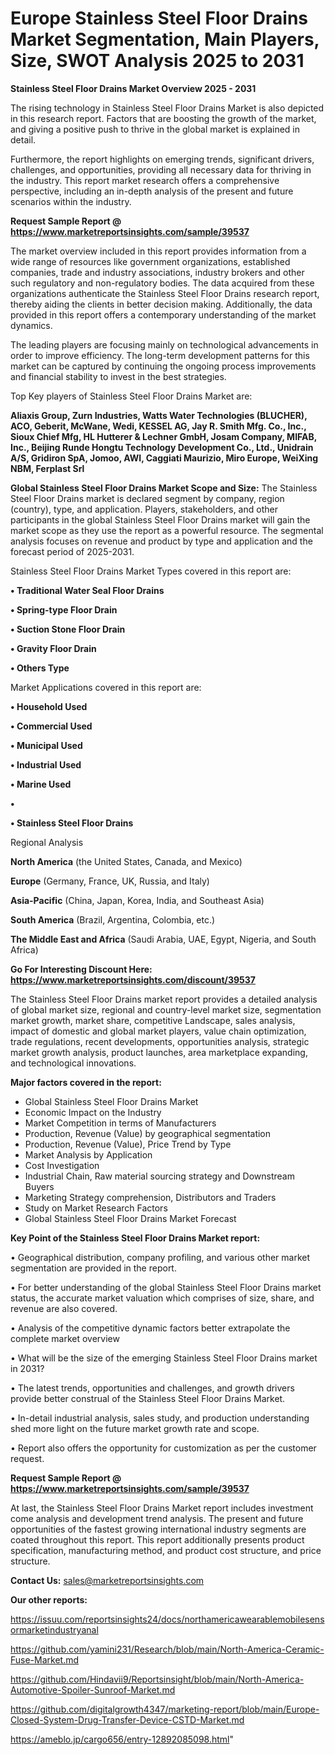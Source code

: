 # Europe Stainless Steel Floor Drains Market Segmentation, Main Players, Size, SWOT Analysis 2025 to 2031

<Strong> Stainless Steel Floor Drains Market Overview 2025 - 2031</strong>

The rising technology in Stainless Steel Floor Drains Market is also depicted in this research report. Factors that are boosting the growth of the market, and giving a positive push to thrive in the global market is explained in detail.

Furthermore, the report highlights on emerging trends, significant drivers, challenges, and opportunities, providing all necessary data for thriving in the industry. This report market research offers a comprehensive perspective, including an in-depth analysis of the present and future scenarios within the industry.

<strong>Request Sample Report @ <a href=https://www.marketreportsinsights.com/sample/39537>https://www.marketreportsinsights.com/sample/39537</a></strong>

The market overview included in this report provides information from a wide range of resources like government organizations, established companies, trade and industry associations, industry brokers and other such regulatory and non-regulatory bodies. The data acquired from these organizations authenticate the Stainless Steel Floor Drains research report, thereby aiding the clients in better decision making. Additionally, the data provided in this report offers a contemporary understanding of the market dynamics.

The leading players are focusing mainly on technological advancements in order to improve efficiency. The long-term development patterns for this market can be captured by continuing the ongoing process improvements and financial stability to invest in the best strategies.

Top Key players of Stainless Steel Floor Drains Market are:

<strong>Aliaxis Group, Zurn Industries, Watts Water Technologies (BLUCHER), ACO, Geberit, McWane, Wedi, KESSEL AG, Jay R. Smith Mfg. Co., Inc., Sioux Chief Mfg, HL Hutterer & Lechner GmbH, Josam Company, MIFAB, Inc., Beijing Runde Hongtu Technology Development Co., Ltd., Unidrain A/S, Gridiron SpA, Jomoo, AWI, Caggiati Maurizio, Miro Europe, WeiXing NBM, Ferplast Srl</strong>

<strong><b>Global Stainless Steel Floor Drains Market Scope and Size:</b></strong>
The Stainless Steel Floor Drains market is declared segment by company, region (country), type, and application. Players, stakeholders, and other participants in the global Stainless Steel Floor Drains market will gain the market scope as they use the report as a powerful resource. The segmental analysis focuses on revenue and product by type and application and the forecast period of 2025-2031.

Stainless Steel Floor Drains Market Types covered in this report are:

<strong>•  Traditional Water Seal Floor Drains

•  Spring-type Floor Drain

•  Suction Stone Floor Drain

•  Gravity Floor Drain

•  Others Type</strong>

Market Applications covered in this report are:

<strong>•  Household Used

•  Commercial Used

•  Municipal Used

•  Industrial Used

•  Marine Used

•  

•  Stainless Steel Floor Drains</strong> 

Regional Analysis

<strong>North America</strong> (the United States, Canada, and Mexico)

<strong>Europe</strong> (Germany, France, UK, Russia, and Italy)

<strong>Asia-Pacific</strong> (China, Japan, Korea, India, and Southeast Asia)

<strong>South America</strong> (Brazil, Argentina, Colombia, etc.)

<strong>The Middle East and Africa</strong> (Saudi Arabia, UAE, Egypt, Nigeria, and South Africa)

<strong>Go For Interesting Discount Here: <a href=https://www.marketreportsinsights.com/discount/39537>https://www.marketreportsinsights.com/discount/39537</a></strong>

The Stainless Steel Floor Drains market report provides a detailed analysis of global market size, regional and country-level market size, segmentation market growth, market share, competitive Landscape, sales analysis, impact of domestic and global market players, value chain optimization, trade regulations, recent developments, opportunities analysis, strategic market growth analysis, product launches, area marketplace expanding, and technological innovations.

<strong><b>Major factors covered in the report:</b></strong>
<ul>
  <li>Global Stainless Steel Floor Drains Market </li>
  <li>Economic Impact on the Industry</li>
  <li>Market Competition in terms of Manufacturers</li>
  <li>Production, Revenue (Value) by geographical segmentation</li>
  <li>Production, Revenue (Value), Price Trend by Type</li>
  <li>Market Analysis by Application</li>
  <li>Cost Investigation</li>
  <li>Industrial Chain, Raw material sourcing strategy and Downstream Buyers</li>
  <li>Marketing Strategy comprehension, Distributors and Traders</li>
  <li>Study on Market Research Factors</li>
  <li>Global Stainless Steel Floor Drains Market Forecast</li>
</ul>

<strong><b>Key Point of the Stainless Steel Floor Drains Market report:</b></strong>

• Geographical distribution, company profiling, and various other market segmentation are provided in the report.

• For better understanding of the global Stainless Steel Floor Drains market status, the accurate market valuation which comprises of size, share, and revenue are also covered.

• Analysis of the competitive dynamic factors better extrapolate the complete market overview

• What will be the size of the emerging Stainless Steel Floor Drains market in 2031?

• The latest trends, opportunities and challenges, and growth drivers provide better construal of the Stainless Steel Floor Drains Market.

• In-detail industrial analysis, sales study, and production understanding shed more light on the future market growth rate and scope.

• Report also offers the opportunity for customization as per the customer request.

<strong>Request Sample Report @ <a href=https://www.marketreportsinsights.com/sample/39537>https://www.marketreportsinsights.com/sample/39537</a></strong>

At last, the Stainless Steel Floor Drains Market report includes investment come analysis and development trend analysis. The present and future opportunities of the fastest growing international industry segments are coated throughout this report. This report additionally presents product specification, manufacturing method, and product cost structure, and price structure.

<strong>Contact Us:</strong>
sales@marketreportsinsights.com

<strong>Our other reports:</strong>

<a href=https://issuu.com/reportsinsights24/docs/northamericawearablemobilesensormarketindustryanal>https://issuu.com/reportsinsights24/docs/northamericawearablemobilesensormarketindustryanal</a>

<a href=https://github.com/yamini231/Research/blob/main/North-America-Ceramic-Fuse-Market.md>https://github.com/yamini231/Research/blob/main/North-America-Ceramic-Fuse-Market.md</a>

<a href=https://github.com/Hindavii9/Reportsinsight/blob/main/North-America-Automotive-Spoiler-Sunroof-Market.md>https://github.com/Hindavii9/Reportsinsight/blob/main/North-America-Automotive-Spoiler-Sunroof-Market.md</a>

<a href=https://github.com/digitalgrowth4347/marketing-report/blob/main/Europe-Closed-System-Drug-Transfer-Device-CSTD-Market.md>https://github.com/digitalgrowth4347/marketing-report/blob/main/Europe-Closed-System-Drug-Transfer-Device-CSTD-Market.md</a>

<a href=https://ameblo.jp/cargo656/entry-12892085098.html>https://ameblo.jp/cargo656/entry-12892085098.html</a>"
